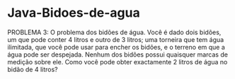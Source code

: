 # Java-Bidoes-de-agua
PROBLEMA 3: O problema dos bidões de água. Você é dado dois bidões, um que pode conter 4 litros e outro de 3 litros; uma torneira que tem água ilimitada, que você pode usar para encher os bidões, e o terreno em que a água pode ser despejada. Nenhum dos bidões possui quaisquer marcas de medição sobre ele. Como você pode obter exactamente 2 litros de água no bidão de 4 litros?
